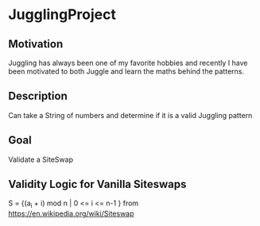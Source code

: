 # JugglingProject
## Motivation
Juggling has always been one of my favorite hobbies and recently I have been motivated to both Juggle and learn the maths behind the patterns. 
## Description
Can take a String of numbers and determine if it is a valid Juggling pattern
## Goal 
Validate a SiteSwap
## Validity Logic for Vanilla Siteswaps
S = {(a<sub>i</sub> + i) mod n | 0 <= i <= n-1 } from https://en.wikipedia.org/wiki/Siteswap
